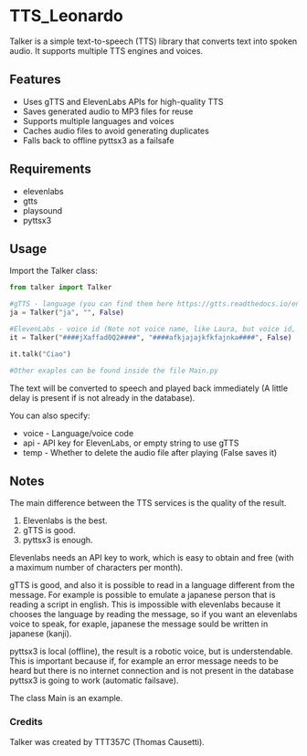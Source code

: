 # TTS_Leonardo

Talker is a simple text-to-speech (TTS) library that converts text into spoken audio. It supports multiple TTS engines and voices.

## Features

- Uses gTTS and ElevenLabs APIs for high-quality TTS
- Saves generated audio to MP3 files for reuse 
- Supports multiple languages and voices
- Caches audio files to avoid generating duplicates
- Falls back to offline pyttsx3 as a failsafe

## Requirements
- elevenlabs
- gtts
- playsound
- pyttsx3

## Usage 

Import the Talker class:

```python
from talker import Talker

#gTTS - language (you can find them here https://gtts.readthedocs.io/en/latest/module.html#module-gtts.tts) and "" (no api needed)
ja = Talker("ja", "", False)

#ElevenLabs - voice id (Note not voice name, like Laura, but voice id, that is alphanumeric) and api (this are not working examples)
it = Talker("####jXaffad0Q2####", "####afkjajajkfkfajnka####", False)

it.talk("Ciao")

#Other exaples can be found inside the file Main.py

```

The text will be converted to speech and played back immediately (A little delay is present if is not already in the database).

You can also specify:

- voice - Language/voice code
- api - API key for ElevenLabs, or empty string to use gTTS
- temp - Whether to delete the audio file after playing (False saves it)

## Notes

The main difference between the TTS services is the quality of the result.

1. Elevenlabs is the best.
2. gTTS is good.
3. pyttsx3 is enough.

Elevenlabs needs an API key to work, which is easy to obtain and free (with a maximum number of characters per month).

gTTS is good, and also it is possible to read in a language different from the message. For example is possible to emulate a japanese person that is reading a script in english. This is impossible with elevenlabs because it chooses the language by reading the message, so if you want an elevenlabs voice to speak, for exaple, japanese the message sould be written in japanese (kanji).

pyttsx3 is local (offline), the result is a robotic voice, but is understendable. This is important because if, for example an error message needs to be heard but there is no internet connection and is not present in the database pyttsx3 is going to work (automatic failsave).

The class Main is an example.


### Credits
Talker was created by TTT357C (Thomas Causetti).

